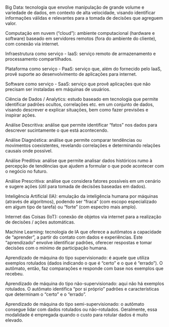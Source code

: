 Big Data: tecnologia que envolve manipulação de grande volume e variedade de dados, em contexto de alta velocidade, visando identificar informações válidas e relevantes para a tomada de decisões que agreguem valor.

Computação em nuvem (“cloud”): ambiente computacional (hardware e software) baseado em servidores remotos (fora do ambiente do cliente), com conexão via internet.

Infraestrutura como serviço - IaaS: serviço remoto de armazenamento e processamento compartilhados.

Plataforma como serviço - PaaS: serviço que, além do fornecido pelo IaaS, provê suporte ao desenvolvimento de aplicações para internet.

Software como serviço - SaaS: serviço que provê aplicações que não precisam ser instaladas em máquinas de usuários.

Ciência de Dados / Analytics: estudo baseado em tecnologia que permite identificar padrões ocultos, correlações etc. em um conjunto de dados, visando descrever e explicar situações, bem como fazer previsões e inspirar ações.

Análise Descritiva: análise que permite identificar “fatos” nos dados para descrever sucintamente o que está acontecendo.

Análise Diagnóstica: análise que permite comparar tendências ou movimentos coexistentes, revelando correlações e determinando relações causais onde possível.

Análise Preditiva: análise que permite analisar dados históricos rumo à percepção de tendências que ajudem a formular o que pode acontecer com o negócio no futuro.

Análise Prescritiva: análise que considera fatores possíveis em um cenário e sugere ações (útil para tomada de decisões baseadas em dados).

Inteligência Artificial (IA): emulação da inteligência humana por máquinas (através de algoritmos), podendo ser “fraca” (com escopo especializado em algum tipo de tarefa) ou “forte” (com espectro mais amplo).

Internet das Coisas (IoT): conexão de objetos via internet para a realização de decisões / ações automáticas.

Machine Learning: tecnologia de IA que oferece a autômatos a capacidade de “aprender”, a partir do contato com dados e experiências. Este “aprendizado” envolve identificar padrões, oferecer respostas e tomar decisões com o mínimo de participação humana.

Aprendizado de máquina do tipo supervisionado: é aquele que utiliza exemplos rotulados (dados indicando o que é “certo” e o que é “errado”). O autômato, então, faz comparações e responde com base nos exemplos que recebeu.

Aprendizado de máquina do tipo não-supervisionado: aqui não há exemplos rotulados. O autômato identifica “por si próprio” padrões e características que determinam o “certo” e o “errado”.

Aprendizado de máquina do tipo semi-supervisionado: o autômato consegue lidar com dados rotulados ou não-rotulados. Geralmente, essa modalidade é empregada quando o custo para rotular dados é muito elevado.